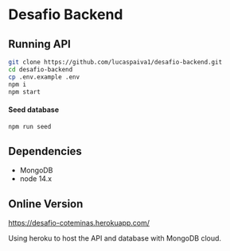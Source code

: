 # Desafio Backend

## Running API

```bash
git clone https://github.com/lucaspaiva1/desafio-backend.git
cd desafio-backend
cp .env.example .env
npm i
npm start
```

#### Seed database

```bash
npm run seed
```

## Dependencies

- MongoDB
- node 14.x

## Online Version

https://desafio-coteminas.herokuapp.com/

Using heroku to host the API and database with MongoDB cloud.
